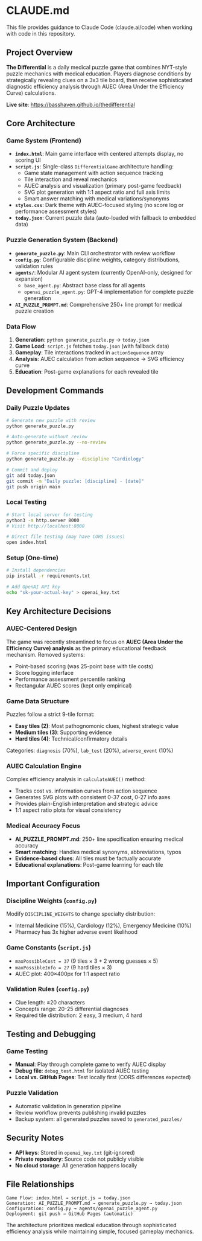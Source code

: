 # CLAUDE.md

This file provides guidance to Claude Code (claude.ai/code) when working with code in this repository.

## Project Overview

**The Differential** is a daily medical puzzle game that combines NYT-style puzzle mechanics with medical education. Players diagnose conditions by strategically revealing clues on a 3x3 tile board, then receive sophisticated diagnostic efficiency analysis through AUEC (Area Under the Efficiency Curve) calculations.

**Live site**: https://basshaven.github.io/thedifferential

## Core Architecture

### Game System (Frontend)
- **`index.html`**: Main game interface with centered attempts display, no scoring UI
- **`script.js`**: Single-class `DifferentialGame` architecture handling:
  - Game state management with action sequence tracking  
  - Tile interaction and reveal mechanics
  - AUEC analysis and visualization (primary post-game feedback)
  - SVG plot generation with 1:1 aspect ratio and full axis limits
  - Smart answer matching with medical variations/synonyms
- **`styles.css`**: Dark theme with AUEC-focused styling (no score log or performance assessment styles)
- **`today.json`**: Current puzzle data (auto-loaded with fallback to embedded data)

### Puzzle Generation System (Backend)
- **`generate_puzzle.py`**: Main CLI orchestrator with review workflow
- **`config.py`**: Configurable discipline weights, category distributions, validation rules
- **`agents/`**: Modular AI agent system (currently OpenAI-only, designed for expansion)
  - `base_agent.py`: Abstract base class for all agents
  - `openai_puzzle_agent.py`: GPT-4 implementation for complete puzzle generation
- **`AI_PUZZLE_PROMPT.md`**: Comprehensive 250+ line prompt for medical puzzle creation

### Data Flow
1. **Generation**: `python generate_puzzle.py` → `today.json`
2. **Game Load**: `script.js` fetches `today.json` (with fallback data)
3. **Gameplay**: Tile interactions tracked in `actionSequence` array
4. **Analysis**: AUEC calculation from action sequence → SVG efficiency curve
5. **Education**: Post-game explanations for each revealed tile

## Development Commands

### Daily Puzzle Updates
```bash
# Generate new puzzle with review
python generate_puzzle.py

# Auto-generate without review  
python generate_puzzle.py --no-review

# Force specific discipline
python generate_puzzle.py --discipline "Cardiology"

# Commit and deploy
git add today.json
git commit -m "Daily puzzle: [discipline] - [date]"
git push origin main
```

### Local Testing
```bash
# Start local server for testing
python3 -m http.server 8000
# Visit http://localhost:8000

# Direct file testing (may have CORS issues)
open index.html
```

### Setup (One-time)
```bash
# Install dependencies
pip install -r requirements.txt

# Add OpenAI API key
echo "sk-your-actual-key" > openai_key.txt
```

## Key Architecture Decisions

### AUEC-Centered Design
The game was recently streamlined to focus on **AUEC (Area Under the Efficiency Curve) analysis** as the primary educational feedback mechanism. Removed systems:
- Point-based scoring (was 25-point base with tile costs)
- Score logging interface
- Performance assessment percentile ranking
- Rectangular AUEC scores (kept only empirical)

### Game Data Structure
Puzzles follow a strict 9-tile format:
- **Easy tiles (2)**: Most pathognomonic clues, highest strategic value
- **Medium tiles (3)**: Supporting evidence
- **Hard tiles (4)**: Technical/confirmatory details

Categories: `diagnosis` (70%), `lab_test` (20%), `adverse_event` (10%)

### AUEC Calculation Engine
Complex efficiency analysis in `calculateAUEC()` method:
- Tracks cost vs. information curves from action sequence
- Generates SVG plots with consistent 0-37 cost, 0-27 info axes
- Provides plain-English interpretation and strategic advice
- 1:1 aspect ratio plots for visual consistency

### Medical Accuracy Focus
- **AI_PUZZLE_PROMPT.md**: 250+ line specification ensuring medical accuracy
- **Smart matching**: Handles medical synonyms, abbreviations, typos
- **Evidence-based clues**: All tiles must be factually accurate
- **Educational explanations**: Post-game learning for each tile

## Important Configuration

### Discipline Weights (`config.py`)
Modify `DISCIPLINE_WEIGHTS` to change specialty distribution:
- Internal Medicine (15%), Cardiology (12%), Emergency Medicine (10%)
- Pharmacy has 3x higher adverse event likelihood

### Game Constants (`script.js`)
- `maxPossibleCost = 37` (9 tiles × 3 + 2 wrong guesses × 5)
- `maxPossibleInfo = 27` (9 hard tiles × 3)
- AUEC plot: 400×400px for 1:1 aspect ratio

### Validation Rules (`config.py`)
- Clue length: ≤20 characters
- Concepts range: 20-25 differential diagnoses
- Required tile distribution: 2 easy, 3 medium, 4 hard

## Testing and Debugging

### Game Testing
- **Manual**: Play through complete game to verify AUEC display
- **Debug file**: `debug_test.html` for isolated AUEC testing
- **Local vs. GitHub Pages**: Test locally first (CORS differences expected)

### Puzzle Validation
- Automatic validation in generation pipeline
- Review workflow prevents publishing invalid puzzles
- Backup system: all generated puzzles saved to `generated_puzzles/`

## Security Notes

- **API keys**: Stored in `openai_key.txt` (git-ignored)
- **Private repository**: Source code not publicly visible
- **No cloud storage**: All generation happens locally

## File Relationships

```
Game Flow: index.html → script.js → today.json
Generation: AI_PUZZLE_PROMPT.md → generate_puzzle.py → today.json  
Configuration: config.py → agents/openai_puzzle_agent.py
Deployment: git push → GitHub Pages (automatic)
```

The architecture prioritizes medical education through sophisticated efficiency analysis while maintaining simple, focused gameplay mechanics.